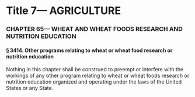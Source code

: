 
# Title 7— AGRICULTURE
### CHAPTER 65— WHEAT AND WHEAT FOODS RESEARCH AND NUTRITION EDUCATION
#### § 3414. Other programs relating to wheat or wheat food research or nutrition education

Nothing in this chapter shall be construed to preempt or interfere with the workings of any other program relating to wheat or wheat foods research or nutrition education organized and operating under the laws of the United States or any State.
